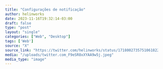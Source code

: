 ```yaml
---
title: "Configurações de notificação"
author: helinworks
date: 2023-11-16T19:32:14-03:00
draft: false
type: "post"
layout: "single"
categories: ["Web", "Desktop"]
tags: ['Web']
source: "X"
source_link: "https://twitter.com/helinworks/status/1718002735751061822/photo/1"
media: "/uploads/twitter.com_F9eSR8xXYAA9w5j.jpeg"
media_type: "image"
---
```


